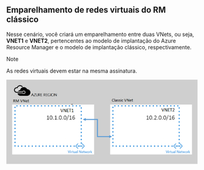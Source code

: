 ## Emparelhamento de redes virtuais do RM clássico
Nesse cenário, você criará um emparelhamento entre duas VNets, ou seja, **VNET1** e **VNET2**, pertencentes ao modelo de implantação do Azure Resource Manager e o modelo de implantação clássico, respectivamente.

> [!NOTE]
> As redes virtuais devem estar na mesma assinatura.
> 
> 

![Cenário de implantação asm para arm](./media/virtual-networks-create-vnetpeering-scenario-asmtoarm-include/figure01.PNG)

<!---HONumber=AcomDC_0921_2016-->